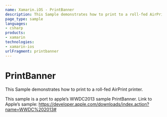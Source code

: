 ```yaml
---
name: Xamarin.iOS - PrintBanner
description: This Sample demonstrates how to print to a roll-fed AirPrint printer. This sample is a port to apple’s WWDC2013 sample PrintBanner. Link to Apple’s...
page_type: sample
languages:
- csharp
products:
- xamarin
technologies:
- xamarin-ios
urlFragment: printbanner
---
```

# PrintBanner
This Sample demonstrates how to print to a roll-fed AirPrint printer.

This sample is a port to apple’s WWDC2013 sample PrintBanner.
Link to Apple’s sample: https://developer.apple.com/downloads/index.action?name=WWDC%202013#


